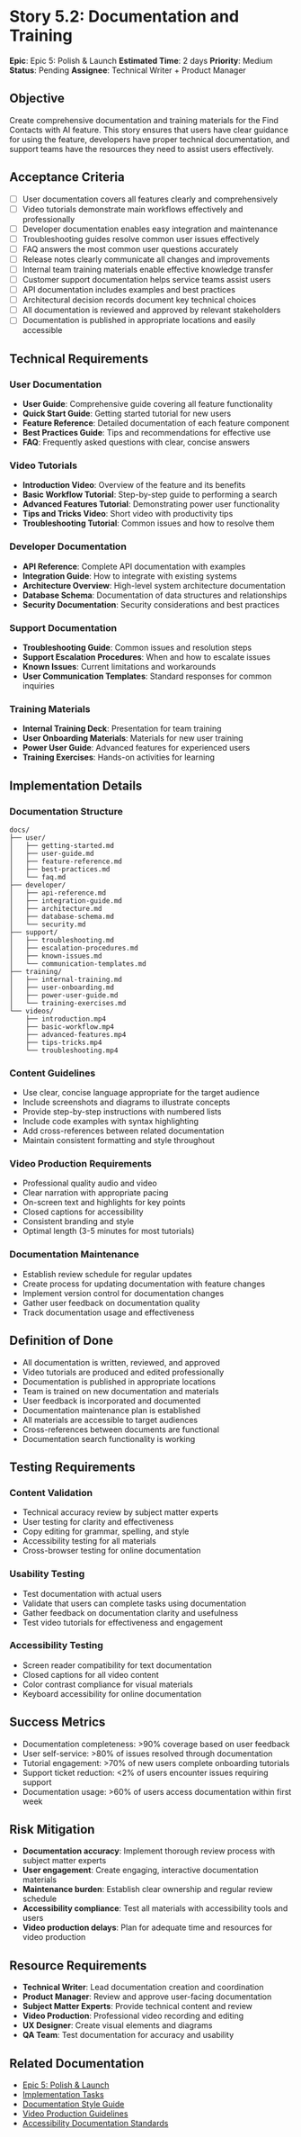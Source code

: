 # Story 5.2: Documentation and Training
**Epic**: Epic 5: Polish & Launch
**Estimated Time**: 2 days
**Priority**: Medium
**Status**: Pending
**Assignee**: Technical Writer + Product Manager

## Objective
Create comprehensive documentation and training materials for the Find Contacts with AI feature. This story ensures that users have clear guidance for using the feature, developers have proper technical documentation, and support teams have the resources they need to assist users effectively.

## Acceptance Criteria
- [ ] User documentation covers all features clearly and comprehensively
- [ ] Video tutorials demonstrate main workflows effectively and professionally
- [ ] Developer documentation enables easy integration and maintenance
- [ ] Troubleshooting guides resolve common user issues effectively
- [ ] FAQ answers the most common user questions accurately
- [ ] Release notes clearly communicate all changes and improvements
- [ ] Internal team training materials enable effective knowledge transfer
- [ ] Customer support documentation helps service teams assist users
- [ ] API documentation includes examples and best practices
- [ ] Architectural decision records document key technical choices
- [ ] All documentation is reviewed and approved by relevant stakeholders
- [ ] Documentation is published in appropriate locations and easily accessible

## Technical Requirements

### User Documentation
- **User Guide**: Comprehensive guide covering all feature functionality
- **Quick Start Guide**: Getting started tutorial for new users
- **Feature Reference**: Detailed documentation of each feature component
- **Best Practices Guide**: Tips and recommendations for effective use
- **FAQ**: Frequently asked questions with clear, concise answers

### Video Tutorials
- **Introduction Video**: Overview of the feature and its benefits
- **Basic Workflow Tutorial**: Step-by-step guide to performing a search
- **Advanced Features Tutorial**: Demonstrating power user functionality
- **Tips and Tricks Video**: Short video with productivity tips
- **Troubleshooting Tutorial**: Common issues and how to resolve them

### Developer Documentation
- **API Reference**: Complete API documentation with examples
- **Integration Guide**: How to integrate with existing systems
- **Architecture Overview**: High-level system architecture documentation
- **Database Schema**: Documentation of data structures and relationships
- **Security Documentation**: Security considerations and best practices

### Support Documentation
- **Troubleshooting Guide**: Common issues and resolution steps
- **Support Escalation Procedures**: When and how to escalate issues
- **Known Issues**: Current limitations and workarounds
- **User Communication Templates**: Standard responses for common inquiries

### Training Materials
- **Internal Training Deck**: Presentation for team training
- **User Onboarding Materials**: Materials for new user training
- **Power User Guide**: Advanced features for experienced users
- **Training Exercises**: Hands-on activities for learning

## Implementation Details

### Documentation Structure
```
docs/
├── user/
│   ├── getting-started.md
│   ├── user-guide.md
│   ├── feature-reference.md
│   ├── best-practices.md
│   └── faq.md
├── developer/
│   ├── api-reference.md
│   ├── integration-guide.md
│   ├── architecture.md
│   ├── database-schema.md
│   └── security.md
├── support/
│   ├── troubleshooting.md
│   ├── escalation-procedures.md
│   ├── known-issues.md
│   └── communication-templates.md
├── training/
│   ├── internal-training.md
│   ├── user-onboarding.md
│   ├── power-user-guide.md
│   └── training-exercises.md
└── videos/
    ├── introduction.mp4
    ├── basic-workflow.mp4
    ├── advanced-features.mp4
    ├── tips-tricks.mp4
    └── troubleshooting.mp4
```

### Content Guidelines
- Use clear, concise language appropriate for the target audience
- Include screenshots and diagrams to illustrate concepts
- Provide step-by-step instructions with numbered lists
- Include code examples with syntax highlighting
- Add cross-references between related documentation
- Maintain consistent formatting and style throughout

### Video Production Requirements
- Professional quality audio and video
- Clear narration with appropriate pacing
- On-screen text and highlights for key points
- Closed captions for accessibility
- Consistent branding and style
- Optimal length (3-5 minutes for most tutorials)

### Documentation Maintenance
- Establish review schedule for regular updates
- Create process for updating documentation with feature changes
- Implement version control for documentation changes
- Gather user feedback on documentation quality
- Track documentation usage and effectiveness

## Definition of Done
- All documentation is written, reviewed, and approved
- Video tutorials are produced and edited professionally
- Documentation is published in appropriate locations
- Team is trained on new documentation and materials
- User feedback is incorporated and documented
- Documentation maintenance plan is established
- All materials are accessible to target audiences
- Cross-references between documents are functional
- Documentation search functionality is working

## Testing Requirements

### Content Validation
- Technical accuracy review by subject matter experts
- User testing for clarity and effectiveness
- Copy editing for grammar, spelling, and style
- Accessibility testing for all materials
- Cross-browser testing for online documentation

### Usability Testing
- Test documentation with actual users
- Validate that users can complete tasks using documentation
- Gather feedback on documentation clarity and usefulness
- Test video tutorials for effectiveness and engagement

### Accessibility Testing
- Screen reader compatibility for text documentation
- Closed captions for all video content
- Color contrast compliance for visual materials
- Keyboard accessibility for online documentation

## Success Metrics
- Documentation completeness: >90% coverage based on user feedback
- User self-service: >80% of issues resolved through documentation
- Tutorial engagement: >70% of new users complete onboarding tutorials
- Support ticket reduction: <2% of users encounter issues requiring support
- Documentation usage: >60% of users access documentation within first week

## Risk Mitigation
- **Documentation accuracy**: Implement thorough review process with subject matter experts
- **User engagement**: Create engaging, interactive documentation materials
- **Maintenance burden**: Establish clear ownership and regular review schedule
- **Accessibility compliance**: Test all materials with accessibility tools and users
- **Video production delays**: Plan for adequate time and resources for video production

## Resource Requirements
- **Technical Writer**: Lead documentation creation and coordination
- **Product Manager**: Review and approve user-facing documentation
- **Subject Matter Experts**: Provide technical content and review
- **Video Production**: Professional video recording and editing
- **UX Designer**: Create visual elements and diagrams
- **QA Team**: Test documentation for accuracy and usability

## Related Documentation
- [Epic 5: Polish & Launch](../../epics/epic-5-polish-launch.md)
- [Implementation Tasks](../../implementation-tasks.mdc#task-52-documentation-and-training)
- [Documentation Style Guide](../../../docs/style-guide.md)
- [Video Production Guidelines](../../../docs/video-production.md)
- [Accessibility Documentation Standards](../../../docs/accessibility-docs.md)